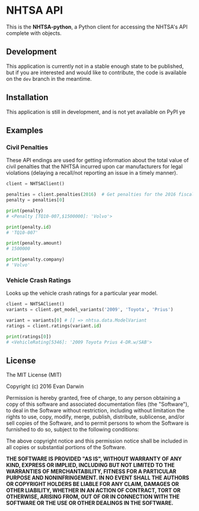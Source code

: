 # NHTSA API

This is the **NHTSA-python**, a Python client for accessing the
NHTSA's API complete with objects.

## Development

This application is currently not in a stable enough state to be published, but if you are interested and would like to contribute, the code is available on the `dev` branch in the meantime.

## Installation

This application is still in development, and is not yet available on PyPI ye

## Examples

### Civil Penalties

These API endings are used for getting information about the total value of civil penalties that the NHTSA incurred upon car manufacturers for legal violations (delaying a recall/not reporting an issue in a timely manner).

```python
client = NHTSAClient()

penalties = client.penalties(2016)  # Get penalties for the 2016 fiscal year
penalty = penalties[0]

print(penalty)
# <Penalty [TQ10-007,$1500000]: 'Volvo'>

print(penalty.id)
# 'TQ10-007'

print(penalty.amount)
# 1500000

print(penalty.company)
# 'Volvo'
```

### Vehicle Crash Ratings

Looks up the vehicle crash ratings for a particular year model.

```python
client = NHTSAClient()
variants = client.get_model_variants('2009', 'Toyota', 'Prius')

variant = variants[0] # [] => nhtsa.data.ModelVariant
ratings = client.ratings(variant.id)

print(ratings[0])
# <VehicleRating[5346]: '2009 Toyota Prius 4-DR.w/SAB'>
```

## License

The MIT License (MIT)

Copyright (c) 2016 Evan Darwin

Permission is hereby granted, free of charge, to any person obtaining a copy of this software and associated documentation files (the "Software"), to deal in the Software without restriction, including without limitation the rights to use, copy, modify, merge, publish, distribute, sublicense, and/or sell copies of the Software, and to permit persons to whom the Software is furnished to do so, subject to the following conditions:

The above copyright notice and this permission notice shall be included in all copies or substantial portions of the Software.

**THE SOFTWARE IS PROVIDED "AS IS", WITHOUT WARRANTY OF ANY KIND, EXPRESS OR IMPLIED, INCLUDING BUT NOT LIMITED TO THE WARRANTIES OF MERCHANTABILITY, FITNESS FOR A PARTICULAR PURPOSE AND NONINFRINGEMENT. IN NO EVENT SHALL THE AUTHORS OR COPYRIGHT HOLDERS BE LIABLE FOR ANY CLAIM, DAMAGES OR OTHER LIABILITY, WHETHER IN AN ACTION OF CONTRACT, TORT OR OTHERWISE, ARISING FROM, OUT OF OR IN CONNECTION WITH THE SOFTWARE OR THE USE OR OTHER DEALINGS IN THE SOFTWARE.**